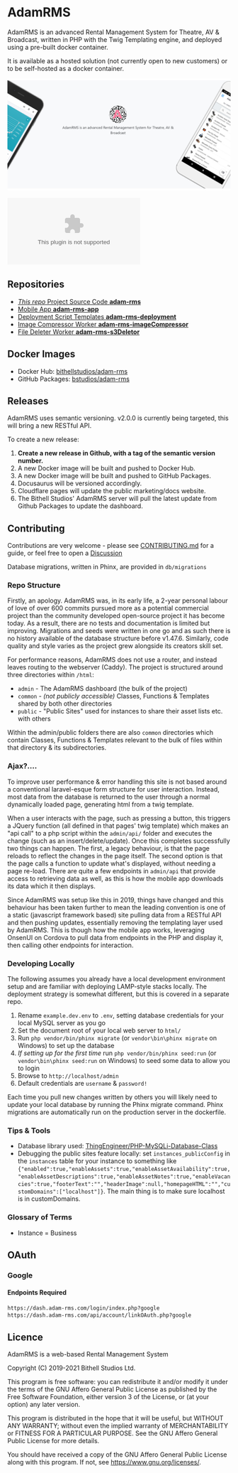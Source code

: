 # AdamRMS

AdamRMS is an advanced Rental Management System for Theatre, AV & Broadcast, written in PHP with the Twig Templating engine, and deployed using a pre-built docker container.

It is available as a hosted solution (not currently open to new customers) or to be self-hosted as a docker container. 

![Banner](.github/banner.jpg)

![This website is hosted Green - checked by thegreenwebfoundation.org](https://api.thegreenwebfoundation.org/greencheckimage/adam-rms.com?nocache=true)

## Repositories

 - [*This repo* Project Source Code __adam-rms__](https://github.com/bstudios/adam-rms)
 - [Mobile App __adam-rms-app__](https://github.com/bstudios/adam-rms-app)
 - [Deployment Script Templates __adam-rms-deployment__](https://github.com/bstudios/adam-rms-deployment)
 - [Image Compressor Worker __adam-rms-imageCompressor__](https://github.com/bstudios/adam-rms-imageCompressor)
 - [File Deleter Worker __adam-rms-s3Deletor__](https://github.com/bstudios/adam-rms-s3Deletor)

## Docker Images

 - Docker Hub: [bithellstudios/adam-rms](https://hub.docker.com/r/bithellstudios/adam-rms)
 - GitHub Packages: [bstudios/adam-rms](https://github.com/orgs/bstudios/packages?repo_name=adam-rms)


## Releases

AdamRMS uses semantic versioning. v2.0.0 is currently being targeted, this will bring a new RESTful API. 

To create a new release:

1. **Create a new release in Github, with a tag of the semantic version number.**
1. A new Docker image will be built and pushed to Docker Hub.
1. A new Docker image will be built and pushed to GitHub Packages.
1. Docusaurus will be versioned accordingly.
1. Cloudflare pages will update the public marketing/docs website.
1. The Bithell Studios' AdamRMS server will pull the latest update from Github Packages to update the dashboard.


## Contributing 

Contributions are very welcome - please see [CONTRIBUTING.md](CONTRIBUTING.md) for a guide, or feel free to open a [Discussion](https://github.com/bstudios/adam-rms/discussions)

Database migrations, written in Phinx, are provided in `db/migrations`

### Repo Structure

Firstly, an apology. AdamRMS was, in its early life, a 2-year personal labour of love of over 600 commits pursued more as a potential commercial project than the community developed open-source project it has become today. As a result, there are no tests and documentation is limited but improving. Migrations and seeds were written in one go and as such there is no history available of the database structure before v1.47.6. Similarly, code quality and style varies as the project grew alongside its creators skill set. 

For performance reasons, AdamRMS does not use a router, and instead leaves routing to the webserver (Caddy). The project is structured around three directories within `/html`:
 
 - `admin` - The AdamRMS dashboard (the bulk of the project)
 - `common` - *(not publicly accessible)* Classes, Functions & Templates shared by both other directories
 - `public` - "Public Sites" used for instances to share their asset lists etc. with others

Within the admin/public folders there are also `common` directories which contain Classes, Functions & Templates relevant to the bulk of files within that directory & its subdirectories. 

### Ajax?....

To improve user performance & error handling this site is not based around a conventional laravel-esque form structure for user interaction. Instead, most data from the database is returned to the user through a normal dynamically loaded page, generating html from a twig template. 

When a user interacts with the page, such as pressing a button, this triggers a JQuery function (all defined in that pages' twig template) which makes an "api call" to a php script within the `admin/api/` folder and executes the change (such as an insert/delete/update). Once this completes successfully two things can happen. The first, a legacy behaviour, is that the page reloads to reflect the changes in the page itself. The second option is that the page calls a function to update what's displayed, without needing a page re-load. There are quite a few endpoints in `admin/api` that provide access to retrieving data as well, as this is how the mobile app downloads its data which it then displays. 

Since AdamRMS was setup like this in 2019, things have changed and this behaviour has been taken further to mean the leading convention is one of a static (javascript framework based) site pulling data from a RESTful API and then pushing updates, essentially removing the templating layer used by AdamRMS. This is though how the mobile app works, leveraging OnsenUI on Cordova to pull data from endpoints in the PHP and display it, then calling other endpoints for interaction. 

### Developing Locally

The following assumes you already have a local development environment setup and are familiar with deploying LAMP-style stacks locally. The deployment strategy is somewhat different, but this is covered in a separate repo.

1. Rename `example.dev.env` to `.env`, setting database credentials for your local MySQL server as you go
1. Set the document root of your local web server to `html/`
1. Run `php vendor/bin/phinx migrate` (or `vendor\bin\phinx migrate` on Windows) to set up the database
1. *If setting up for the first time* run `php vendor/bin/phinx seed:run` (or `vendor\bin\phinx seed:run` on Windows) to seed some data to allow you to login
1. Browse to `http://localhost/admin`
1. Default credentials are `username` & `password!`

Each time you pull new changes written by others you will likely need to update your local database by running the Phinx migrate command. Phinx migrations are automatically run on the production server in the dockerfile.

### Tips & Tools

- Database library used: [ThingEngineer/PHP-MySQLi-Database-Class](https://github.com/ThingEngineer/PHP-MySQLi-Database-Class)
- Debugging the public sites feature locally: set `instances_publicConfig` in the `instances` table for your instance to something like `{"enabled":true,"enableAssets":true,"enableAssetAvailability":true,"enableAssetDescriptions":true,"enableAssetNotes":true,"enableVacancies":true,"footerText":"","headerImage":null,"homepageHTML":"","customDomains":["localhost"]}`. The main thing is to make sure localhost is in customDomains. 

### Glossary of Terms

 - Instance = Business 

## OAuth

### Google

#### Endpoints Required

```
https://dash.adam-rms.com/login/index.php?google
https://dash.adam-rms.com/api/account/linkOAuth.php?google
```

## Licence

AdamRMS is a web-based Rental Management System

Copyright (C) 2019-2021 Bithell Studios Ltd.

This program is free software: you can redistribute it and/or modify
it under the terms of the GNU Affero General Public License as published
by the Free Software Foundation, either version 3 of the License, or
(at your option) any later version.

This program is distributed in the hope that it will be useful,
but WITHOUT ANY WARRANTY; without even the implied warranty of
MERCHANTABILITY or FITNESS FOR A PARTICULAR PURPOSE.  See the
GNU Affero General Public License for more details.

You should have received a copy of the GNU Affero General Public License
along with this program.  If not, see <https://www.gnu.org/licenses/>.
